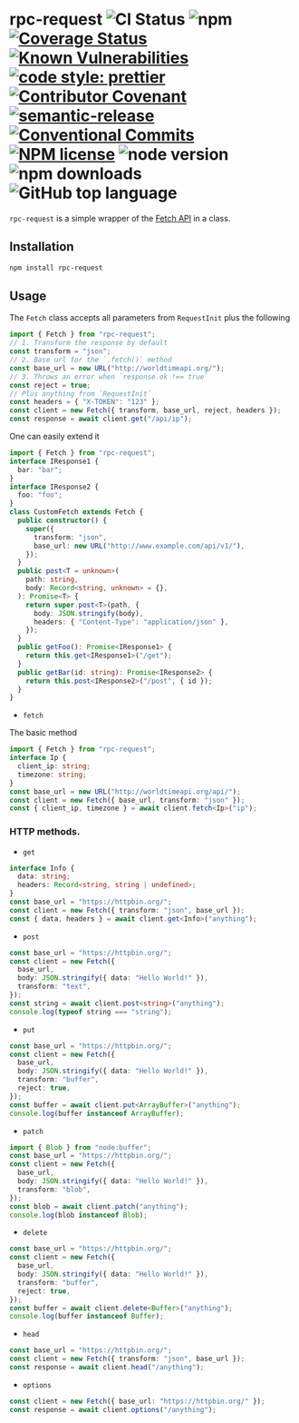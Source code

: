 # rpc-request ![CI Status](https://github.com/vansergen/rpc-request/workflows/CI/badge.svg) ![npm](https://img.shields.io/npm/v/rpc-request) [![Coverage Status](https://coveralls.io/repos/github/vansergen/rpc-request/badge.svg?branch=main)](https://coveralls.io/github/vansergen/rpc-request?branch=main) [![Known Vulnerabilities](https://snyk.io/test/github/vansergen/rpc-request/badge.svg)](https://snyk.io/test/github/vansergen/rpc-request) [![code style: prettier](https://img.shields.io/badge/code_style-prettier-ff69b4.svg)](https://github.com/prettier/prettier) [![Contributor Covenant](https://img.shields.io/badge/Contributor%20Covenant-2.1-4baaaa.svg)](CODE_OF_CONDUCT.md) [![semantic-release](https://img.shields.io/badge/%20%20%F0%9F%93%A6%F0%9F%9A%80-semantic--release-e10079.svg)](https://github.com/semantic-release/semantic-release) [![Conventional Commits](https://img.shields.io/badge/Conventional%20Commits-1.0.0-yellow.svg)](https://conventionalcommits.org) [![NPM license](https://img.shields.io/npm/l/rpc-request)](LICENSE) ![node version](https://img.shields.io/node/v/rpc-request) ![npm downloads](https://img.shields.io/npm/dt/rpc-request) ![GitHub top language](https://img.shields.io/github/languages/top/vansergen/rpc-request)

`rpc-request` is a simple wrapper of the [Fetch API](https://nodejs.org/api/globals.html#fetch) in a class.

## Installation

```bash
npm install rpc-request
```

## Usage

The `Fetch` class accepts all parameters from `RequestInit` plus the following

```typescript
import { Fetch } from "rpc-request";
// 1. Transform the response by default
const transform = "json";
// 2. Base url for the `.fetch()` method
const base_url = new URL("http://worldtimeapi.org/");
// 3. Throws an error when `response.ok !== true`
const reject = true;
// Plus anything from `RequestInit`
const headers = { "X-TOKEN": "123" };
const client = new Fetch({ transform, base_url, reject, headers });
const response = await client.get("/api/ip");
```

One can easily extend it

```typescript
import { Fetch } from "rpc-request";
interface IResponse1 {
  bar: "bar";
}
interface IResponse2 {
  foo: "foo";
}
class CustomFetch extends Fetch {
  public constructor() {
    super({
      transform: "json",
      base_url: new URL("http://www.example.com/api/v1/"),
    });
  }
  public post<T = unknown>(
    path: string,
    body: Record<string, unknown> = {},
  ): Promise<T> {
    return super.post<T>(path, {
      body: JSON.stringify(body),
      headers: { "Content-Type": "application/json" },
    });
  }
  public getFoo(): Promise<IResponse1> {
    return this.get<IResponse1>("/get");
  }
  public getBar(id: string): Promise<IResponse2> {
    return this.post<IResponse2>("/post", { id });
  }
}
```

- `fetch`

The basic method

```typescript
import { Fetch } from "rpc-request";
interface Ip {
  client_ip: string;
  timezone: string;
}
const base_url = new URL("http://worldtimeapi.org/api/");
const client = new Fetch({ base_url, transform: "json" });
const { client_ip, timezone } = await client.fetch<Ip>("ip");
```

### HTTP methods.

- `get`

```typescript
interface Info {
  data: string;
  headers: Record<string, string | undefined>;
}
const base_url = "https://httpbin.org/";
const client = new Fetch({ transform: "json", base_url });
const { data, headers } = await client.get<Info>("anything");
```

- `post`

```typescript
const base_url = "https://httpbin.org/";
const client = new Fetch({
  base_url,
  body: JSON.stringify({ data: "Hello World!" }),
  transform: "text",
});
const string = await client.post<string>("anything");
console.log(typeof string === "string");
```

- `put`

```typescript
const base_url = "https://httpbin.org/";
const client = new Fetch({
  base_url,
  body: JSON.stringify({ data: "Hello World!" }),
  transform: "buffer",
  reject: true,
});
const buffer = await client.put<ArrayBuffer>("anything");
console.log(buffer instanceof ArrayBuffer);
```

- `patch`

```typescript
import { Blob } from "node:buffer";
const base_url = "https://httpbin.org/";
const client = new Fetch({
  base_url,
  body: JSON.stringify({ data: "Hello World!" }),
  transform: "blob",
});
const blob = await client.patch("anything");
console.log(blob instanceof Blob);
```

- `delete`

```typescript
const base_url = "https://httpbin.org/";
const client = new Fetch({
  base_url,
  body: JSON.stringify({ data: "Hello World!" }),
  transform: "buffer",
  reject: true,
});
const buffer = await client.delete<Buffer>("anything");
console.log(buffer instanceof Buffer);
```

- `head`

```typescript
const base_url = "https://httpbin.org/";
const client = new Fetch({ transform: "json", base_url });
const response = await client.head("/anything");
```

- `options`

```typescript
const client = new Fetch({ base_url: "https://httpbin.org/" });
const response = await client.options("/anything");
```
